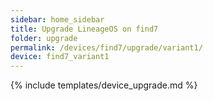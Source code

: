 ```yaml
---
sidebar: home_sidebar
title: Upgrade LineageOS on find7
folder: upgrade
permalink: /devices/find7/upgrade/variant1/
device: find7_variant1
---
```

{% include templates/device_upgrade.md %}
